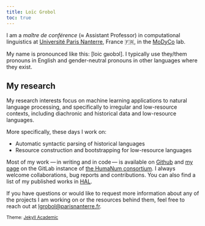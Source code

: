 ```yaml
---
title: Loïc Grobol
toc: true
---
```


<!-- LTeX: language=en-GB -->
<!-- markdownlint-disable MD003 MD025 MD033 MD041 -->

I am a *maître de conférence* (≈ Assistant Professor) in computational linguistics at [Université
Paris Nanterre](https://parisnanterre.fr), France 🇫🇷, in the [MoDyCo](https://modyco.fr) lab.

My name is pronounced like this: [loic gʁobɔl]. I typically use they/them pronouns in English and
gender-neutral pronouns in other languages where they exist.

## My research

My research interests focus on machine learning applications to natural language processing, and
specifically to irregular and low-resource contexts, including diachronic and historical data and
low-resource languages.

More specifically, these days I work on:

- Automatic syntactic parsing of historical languages
- Resource construction and bootstrapping for low-resource languages

Most of my work — in writing and in code — is available on [Github](https://github.com/loicgrobol)
and [my page](https://gitlab.huma-num.fr/lgrobol) on the GitLab instance of [the HumaNum
consortium](http://huma-num.fr). I always welcome collaborations, bug reports and contributions.
You can also find a list of my published works in
[HAL](https://cv.archives-ouvertes.fr/loic-grobol).

If you have questions or would like to request more information about any of the projects I am
working on or the resources behind them, feel free to reach out at
[lgrobol@parisnanterre.fr](mailto:lgrobol@parisnanterre.fr).

<small>Theme: [Jekyll Academic](https://github.com/LeNPaul/academic)</small>